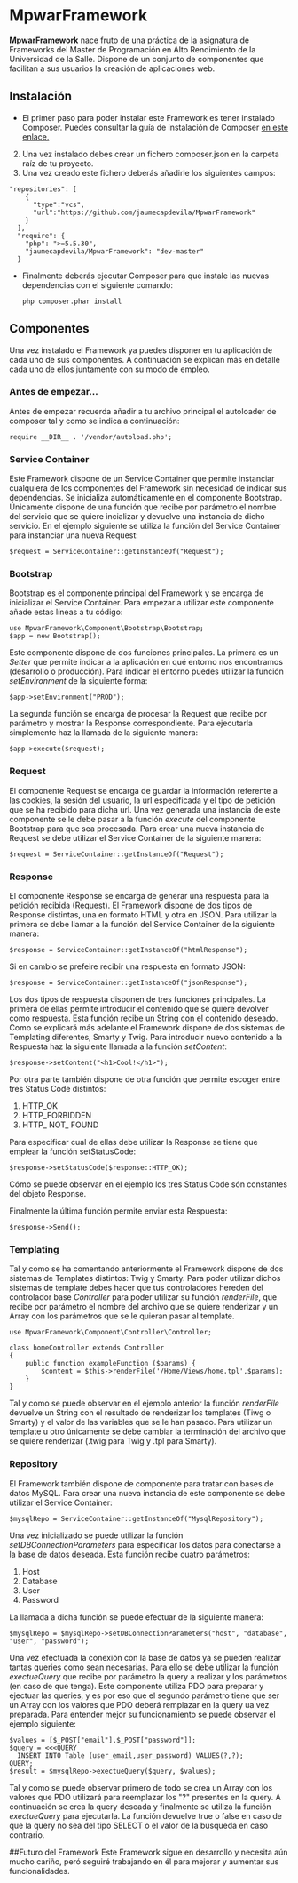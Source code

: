 # MpwarFramework
**MpwarFramework** nace fruto de una práctica de la asignatura de Frameworks del Master de Programación en Alto Rendimiento de la Universidad de la Salle. Dispone de un conjunto de componentes que facilitan a sus usuarios la creación de aplicaciones web.

## Instalación

* El primer paso para poder instalar este Framework es tener instalado Composer. Puedes consultar la guía de instalación de Composer [en este enlace.](https://getcomposer.org/doc/00-intro.md) 
2. Una vez instalado debes crear un fichero composer.json en la carpeta raíz de tu proyecto.
3. Una vez creado este fichero deberás añadirle los siguientes campos:

```
"repositories": [
    {
      "type":"vcs",
      "url":"https://github.com/jaumecapdevila/MpwarFramework"
    }
  ],
  "require": {
    "php": ">=5.5.30",
    "jaumecapdevila/MpwarFramework": "dev-master"
  }
```
* Finalmente deberás ejecutar Composer para que instale las nuevas dependencias con el siguiente comando:

	```
	php composer.phar install
	```
	
## Componentes 
Una vez instalado el Framework ya puedes disponer en tu aplicación de cada uno de sus componentes. A continuación se explican más en detalle cada uno de ellos juntamente con su modo de empleo.

### Antes de empezar...
Antes de empezar recuerda añadir a tu archivo principal el autoloader de composer tal y como se indica a continuación:

```
require __DIR__ . '/vendor/autoload.php';
```
### Service Container
Este Framework dispone de un Service Container que permite instanciar cualquiera de los componentes del Framework sin necesidad de indicar sus dependencias.
Se inicializa automáticamente en el componente Bootstrap. Únicamente dispone de una función que recibe por parámetro el nombre del servicio que se quiere incializar y devuelve una instancia de dicho servicio. En el ejemplo siguiente se utiliza la función del Service Container para instanciar una nueva Request:

```
$request = ServiceContainer::getInstanceOf("Request");
```

### Bootstrap
Bootstrap es el componente principal del Framework y se encarga de inicializar el Service Container. Para empezar a utilizar este componente añade estas líneas a tu código:

```
use MpwarFramework\Component\Bootstrap\Bootstrap;
$app = new Bootstrap();
```
Este componente dispone de dos funciones principales. La primera es un *Setter* que permite indicar a la aplicación en qué entorno nos encontramos (desarrollo o producción). Para indicar el entorno puedes utilizar la función *setEnvironment* de la siguiente forma:

```
$app->setEnvironment("PROD");
```
La segunda función se encarga de procesar la Request que recibe por parámetro y mostrar la Response correspondiente. Para ejecutarla simplemente haz la llamada de la siguiente manera:

```
$app->execute($request);
```

### Request
El componente Request se encarga de guardar la información referente a las cookies, la sesión del usuario, la url especificada y el tipo de petición que se ha recibido para dicha url. Una vez generada una instancia de este componente se le debe pasar a la función *execute* del componente Bootstrap para que sea procesada. Para crear una nueva instancia de Request se debe utilizar el Service Container de la siguiente manera: 

```
$request = ServiceContainer::getInstanceOf("Request");
```

### Response
El componente Response se encarga de generar una respuesta para la petición recibida (Request). El Framework dispone de dos tipos de Response distintas, una en formato HTML y otra en JSON. Para utilizar la primera se debe llamar a la función del Service Container de la siguiente manera:

```
$response = ServiceContainer::getInstanceOf("htmlResponse");
```
Si en cambio se prefeire recibir una respuesta en formato JSON:

```
$response = ServiceContainer::getInstanceOf("jsonResponse");
```
Los dos tipos de respuesta disponen de tres funciones principales. La primera de ellas permite introducir el contenido que se quiere devolver como respuesta. Esta función recibe un String con el contenido deseado. Como se explicará más adelante el Framework dispone de dos sistemas de Templating diferentes, Smarty y Twig. Para introducir nuevo contenido a la Respuesta haz la siguiente llamada a la función *setContent*: 

```
$response->setContent("<h1>Cool!</h1>");
```

Por otra parte también dispone de otra función que permite escoger entre tres Status Code distintos: 

1. HTTP_OK 
2. HTTP_FORBIDDEN
3. HTTP_ NOT_ FOUND

Para especificar cual de ellas debe utilizar la Response se tiene que emplear la función setStatusCode:

```
$response->setStatusCode($response::HTTP_OK);
```
Cómo se puede observar en el ejemplo los tres Status Code són constantes del objeto Response.

Finalmente la última función permite enviar esta Respuesta:

```
$response->Send();
```

### Templating
Tal y como se ha comentando anteriormente el Framework dispone de dos sistemas de Templates distintos: Twig y Smarty. Para poder utilizar dichos sistemas de template debes hacer que tus controladores hereden del controlador base *Controller* para poder utilizar su función *renderFile*, que recibe por parámetro el nombre del archivo que se quiere renderizar y un Array con los parámetros que se le quieran pasar al template. 

```
use MpwarFramework\Component\Controller\Controller;

class homeController extends Controller
{
	public function exampleFunction ($params) {
		$content = $this->renderFile('/Home/Views/home.tpl',$params);
	}
}
```
Tal y como se puede observar en el ejemplo anterior la función *renderFile* devuelve un String con el resultado de renderizar los templates (Tiwg o Smarty) y el valor de las variables que se le han pasado. Para utilizar un template u otro únicamente se debe cambiar la terminación del archivo que se quiere renderizar (.twig para Twig y .tpl para Smarty).

### Repository
El Framework también dispone de componente para tratar con bases de datos MySQL. Para crear una nueva instancia de este componente se debe utilizar el Service Container:

```
$mysqlRepo = ServiceContainer::getInstanceOf("MysqlRepository");
```
Una vez inicializado se puede utilizar la función *setDBConnectionParameters* para especificar los datos para conectarse a la base de datos deseada. Esta función recibe cuatro parámetros:

1. Host 
2. Database
3. User
4. Password

La llamada a dicha función se puede efectuar de la siguiente manera: 

```
$mysqlRepo = $mysqlRepo->setDBConnectionParameters("host", "database", "user", "password");
```
Una vez efectuada la conexión con la base de datos ya se pueden realizar tantas queries como sean necesarias. Para ello se debe utilizar la función *exectueQuery* que recibe por parámetro la query a realizar y los parámetros (en caso de que tenga). Este componente utiliza PDO para preparar y ejectuar las queries, y es por eso que el segundo parámetro tiene que ser un Array con los valores que PDO deberá remplazar en la query ua vez preparada. Para entender mejor su funcionamiento se puede observar el ejemplo siguiente:

```
$values = [$_POST["email"],$_POST["password"]];
$query = <<<QUERY
  INSERT INTO Table (user_email,user_password) VALUES(?,?);
QUERY;
$result = $mysqlRepo->exectueQuery($query, $values);
```
Tal y como se puede observar primero de todo se crea un Array con los valores que PDO utilizará para reemplazar los "?" presentes en la query. A continuación se crea la query deseada y finalmente se utiliza la función *exectueQuery* para ejecutarla. La función devuelve true o false en caso de que la query no sea del tipo SELECT o el valor de la búsqueda en caso contrario. 

##Futuro del Framework
Este Framework sigue en desarrollo y necesita aún mucho cariño, peró seguiré trabajando en él para mejorar y aumentar sus funcionalidades.  
